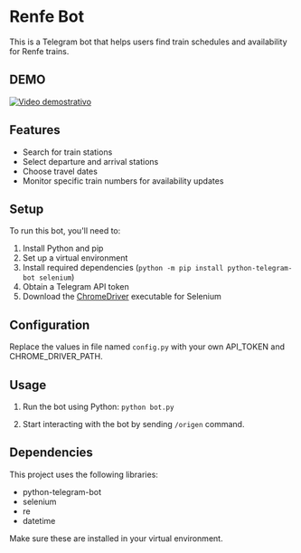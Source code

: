 # Renfe Bot

This is a Telegram bot that helps users find train schedules and availability for Renfe trains.

## DEMO

[![Video demostrativo](https://i.ytimg.com/vi/VIDEO_ID/hqdefault.jpg)](https://i.imgur.com/0XKsp9r.mp4)


## Features

- Search for train stations
- Select departure and arrival stations
- Choose travel dates
- Monitor specific train numbers for availability updates

## Setup

To run this bot, you'll need to:

1. Install Python and pip
2. Set up a virtual environment
3. Install required dependencies (`python -m pip install python-telegram-bot selenium`)
4. Obtain a Telegram API token
5. Download the [ChromeDriver](https://developer.chrome.com/docs/chromedriver/downloads) executable for Selenium

## Configuration

Replace the values in file named  `config.py` with your own API_TOKEN and CHROME_DRIVER_PATH.

## Usage

1. Run the bot using Python: `python bot.py`

2. Start interacting with the bot by sending `/origen` command.

## Dependencies

This project uses the following libraries:

- python-telegram-bot
- selenium
- re
- datetime

Make sure these are installed in your virtual environment.

